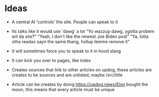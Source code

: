 # Ideas
- A central AI 'controls' the site. People can speak to it
- Its talks like it would use 'dawg' a lot
	"Yo wazzup dawg, ygotta probem wit da site?"
	"Yeah, I don't like the newest Joe Biden post"
	"Ya, lotta otha readas sayn the same thang, hollup lemme remove it"

- It will sometimes force you to speak to it in hood slang
- It can kick you over to pages, like index
- Creates sources that link to other articles on updog, these articles are creates to be sources and are unlisted, maybe /src/title
- Article can be creates by doing https://updog.news/Elon bought the moon, this means that every article must be unique
